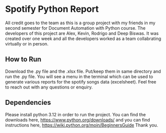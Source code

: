 # Spotify Python Report
All credit goes to the team as this is a group project with my friends in my second semester for Document Automation with Python course. The developers of this project are Alex, Kevin, Rodrigo and Deep Biswas. It was created over one week and all the developers worked as a team collabrating virtually or in person. 
## How to Run
Download the .py file and the .xlsx file. Put/keep them in same directory and run the .py file. You will see a menu in the terminal which can be used to generate various reports for the spotify songs data (excelsheet). 
Feel free to reach out with any questions or enquiry.
## Dependencies
Please install python 3.12 in order to run the project. You can find the downloads here, https://www.python.org/downloads/ and you can find instructions here, https://wiki.python.org/moin/BeginnersGuide
Thank you.

